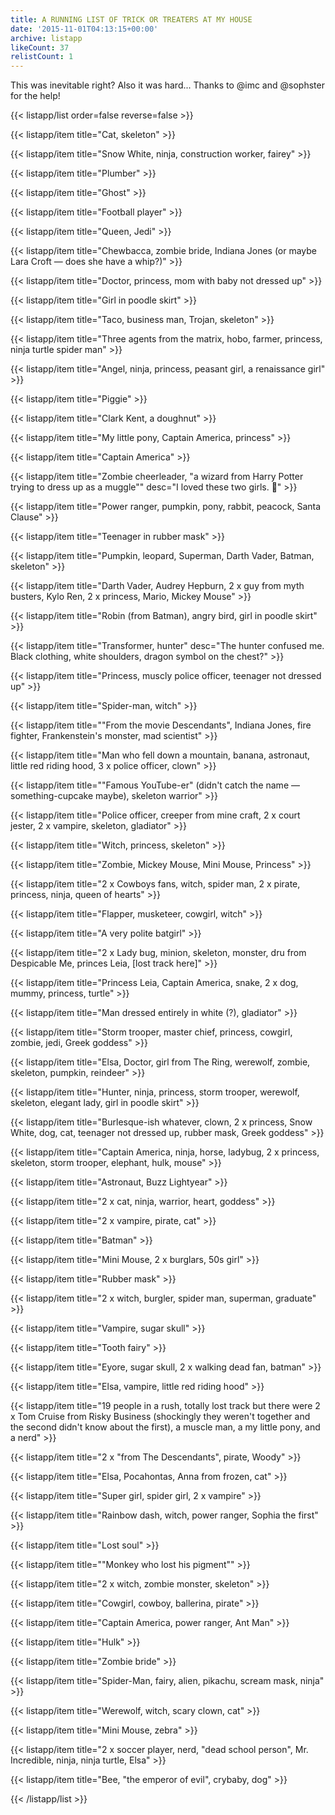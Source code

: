 ```yaml
---
title: A RUNNING LIST OF TRICK OR TREATERS AT MY HOUSE
date: '2015-11-01T04:13:15+00:00'
archive: listapp
likeCount: 37
relistCount: 1
---
```


This was inevitable right? Also it was hard... Thanks to @imc and @sophster for the help!

<!--more-->

{{< listapp/list order=false reverse=false >}}

   {{< listapp/item title="Cat, skeleton" >}}

   {{< listapp/item title="Snow White, ninja, construction worker, fairey" >}}

   {{< listapp/item title="Plumber" >}}

   {{< listapp/item title="Ghost" >}}

   {{< listapp/item title="Football player" >}}

   {{< listapp/item title="Queen, Jedi" >}}

   {{< listapp/item title="Chewbacca, zombie bride, Indiana Jones (or maybe Lara Croft — does she have a whip?)" >}}

   {{< listapp/item title="Doctor, princess, mom with baby not dressed up" >}}

   {{< listapp/item title="Girl in poodle skirt" >}}

   {{< listapp/item title="Taco, business man, Trojan, skeleton" >}}

   {{< listapp/item title="Three agents from the matrix, hobo, farmer, princess, ninja turtle spider man" >}}

   {{< listapp/item title="Angel, ninja, princess, peasant girl, a renaissance girl" >}}

   {{< listapp/item title="Piggie" >}}

   {{< listapp/item title="Clark Kent, a doughnut" >}}

   {{< listapp/item title="My little pony, Captain America, princess" >}}

   {{< listapp/item title="Captain America" >}}

   {{< listapp/item title="Zombie cheerleader, \"a wizard from Harry Potter trying to dress up as a muggle\""
      desc="I loved these two girls. 💯" >}}

   {{< listapp/item title="Power ranger, pumpkin, pony, rabbit, peacock, Santa Clause" >}}

   {{< listapp/item title="Teenager in rubber mask" >}}

   {{< listapp/item title="Pumpkin, leopard, Superman, Darth Vader, Batman, skeleton" >}}

   {{< listapp/item title="Darth Vader, Audrey Hepburn, 2 x guy from myth busters, Kylo Ren, 2 x princess, Mario, Mickey Mouse" >}}

   {{< listapp/item title="Robin (from Batman), angry bird, girl in poodle skirt" >}}

   {{< listapp/item title="Transformer, hunter"
      desc="The hunter confused me. Black clothing, white shoulders, dragon symbol on the chest?" >}}

   {{< listapp/item title="Princess, muscly police officer, teenager not dressed up" >}}

   {{< listapp/item title="Spider-man, witch" >}}

   {{< listapp/item title="\"From the movie Descendants\", Indiana Jones, fire fighter, Frankenstein's monster, mad scientist" >}}

   {{< listapp/item title="Man who fell down a mountain, banana, astronaut, little red riding hood, 3 x police officer, clown" >}}

   {{< listapp/item title="\"Famous YouTube-er\" (didn't catch the name — something-cupcake maybe),  skeleton warrior" >}}

   {{< listapp/item title="Police officer, creeper from mine craft, 2 x court jester, 2 x vampire, skeleton, gladiator" >}}

   {{< listapp/item title="Witch, princess, skeleton" >}}

   {{< listapp/item title="Zombie, Mickey Mouse, Mini Mouse, Princess" >}}

   {{< listapp/item title="2 x Cowboys fans, witch, spider man, 2 x pirate, princess, ninja, queen of hearts" >}}

   {{< listapp/item title="Flapper, musketeer, cowgirl, witch" >}}

   {{< listapp/item title="A very polite batgirl" >}}

   {{< listapp/item title="2 x Lady bug, minion, skeleton, monster, dru from Despicable Me, princes Leia, [lost track here]" >}}

   {{< listapp/item title="Princess Leia, Captain America, snake, 2 x dog, mummy, princess, turtle" >}}

   {{< listapp/item title="Man dressed entirely in white (?), gladiator" >}}

   {{< listapp/item title="Storm trooper, master chief, princess, cowgirl, zombie, jedi, Greek goddess" >}}

   {{< listapp/item title="Elsa, Doctor, girl from The Ring, werewolf, zombie, skeleton, pumpkin, reindeer" >}}

   {{< listapp/item title="Hunter, ninja, princess, storm trooper, werewolf, skeleton, elegant lady, girl in poodle skirt" >}}

   {{< listapp/item title="Burlesque-ish whatever, clown, 2 x princess, Snow White, dog, cat, teenager not dressed up, rubber mask, Greek goddess" >}}

   {{< listapp/item title="Captain America, ninja, horse, ladybug, 2 x princess, skeleton, storm trooper, elephant, hulk, mouse" >}}

   {{< listapp/item title="Astronaut, Buzz Lightyear" >}}

   {{< listapp/item title="2 x cat, ninja, warrior, heart, goddess" >}}

   {{< listapp/item title="2 x vampire, pirate, cat" >}}

   {{< listapp/item title="Batman" >}}

   {{< listapp/item title="Mini Mouse, 2 x burglars, 50s girl" >}}

   {{< listapp/item title="Rubber mask" >}}

   {{< listapp/item title="2 x witch, burgler, spider man, superman, graduate" >}}

   {{< listapp/item title="Vampire, sugar skull" >}}

   {{< listapp/item title="Tooth fairy" >}}

   {{< listapp/item title="Eyore, sugar skull, 2 x walking dead fan, batman" >}}

   {{< listapp/item title="Elsa, vampire, little red riding hood" >}}

   {{< listapp/item title="19 people in a rush, totally lost track but there were 2 x Tom Cruise from Risky Business (shockingly they weren't together and the second didn't know about the first), a muscle man, a my little pony, and a nerd" >}}

   {{< listapp/item title="2 x \"from The Descendants\", pirate, Woody" >}}

   {{< listapp/item title="Elsa, Pocahontas, Anna from frozen, cat" >}}

   {{< listapp/item title="Super girl, spider girl, 2 x vampire" >}}

   {{< listapp/item title="Rainbow dash, witch, power ranger, Sophia the first" >}}

   {{< listapp/item title="Lost soul" >}}

   {{< listapp/item title="\"Monkey who lost his pigment\"" >}}

   {{< listapp/item title="2 x witch, zombie monster, skeleton" >}}

   {{< listapp/item title="Cowgirl, cowboy, ballerina, pirate" >}}

   {{< listapp/item title="Captain America, power ranger, Ant Man" >}}

   {{< listapp/item title="Hulk" >}}

   {{< listapp/item title="Zombie bride" >}}

   {{< listapp/item title="Spider-Man, fairy, alien, pikachu, scream mask, ninja" >}}

   {{< listapp/item title="Werewolf, witch, scary clown, cat" >}}

   {{< listapp/item title="Mini Mouse, zebra" >}}

   {{< listapp/item title="2 x soccer player, nerd, \"dead school person\", Mr. Incredible, ninja, ninja turtle, Elsa" >}}

   {{< listapp/item title="Bee, \"the emperor of evil\", crybaby, dog" >}}

{{< /listapp/list >}}
